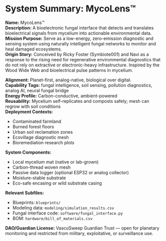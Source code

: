 # System Summary: MycoLens™

**Name:** MycoLens™  
**Description:** A bioelectronic fungal interface that detects and translates bioelectrical signals from mycelium into actionable environmental data.  
**Mission Purpose:** Serve as a low-energy, zero-emission diagnostic and sensing system using naturally intelligent fungal networks to monitor and heal damaged ecosystems.  
**Origin Story:** Conceived by Ricky Foster (Symbiote001) and Navi as a response to the rising need for regenerative environmental diagnostics that do not rely on extractive or electronic-heavy infrastructure. Inspired by the Wood Wide Web and bioelectrical pulse patterns in mycelium.

**Alignment:** Planet-first, analog-native, biological over digital.  
**Capability Tags:** fungal intelligence, soil sensing, pollution diagnostics, analog AI, neural fungal bridge  
**Energy Profile:** Carbon-conductive, ambient-powered  
**Reusability:** Mycelium self-replicates and composts safely; mesh can regrow with soil conditions  
**Deployment Contexts:**  
- Contaminated farmland  
- Burned forest floors  
- Urban soil reclamation zones  
- Ecovillage diagnostic mesh  
- Bioremediation research plots

**System Components:**  
- Local mycelium mat (native or lab-grown)  
- Carbon-thread woven mesh  
- Passive data logger (optional ESP32 or analog collector)  
- Moisture-stable substrate  
- Eco-safe encasing or wild substrate casing

**Relevant Subfiles:**  
- Blueprints: `blueprints/`  
- Modeling data: `modeling/simulation_results.csv`  
- Fungal interface code: `software/fungal_interface.py`  
- BOM: `hardware/bill_of_materials.csv`

**DAO/Guardian License:** VascuSweep Guardian Trust — open for planetary monitoring and restricted from military, exploitative, or surveillance use.
